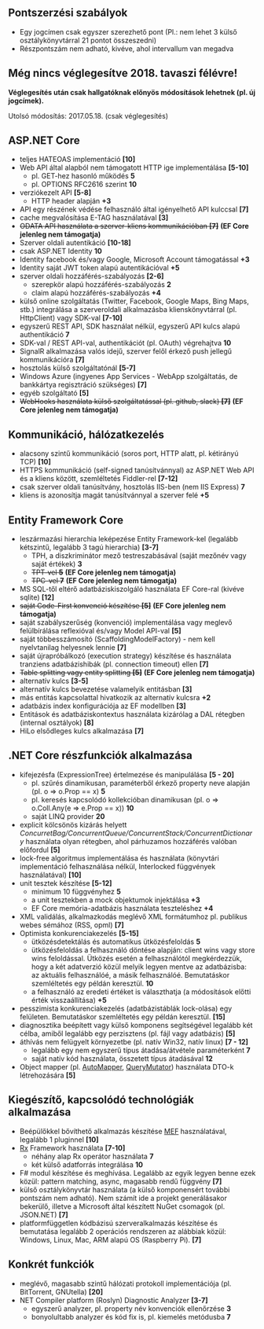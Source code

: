 ## Pontszerzési szabályok

*   Egy jogcímen csak egyszer szerezhető pont (Pl.: nem lehet 3 külső osztálykönyvtárral 21 pontot összeszedni)
*   Részpontszám nem adható, kivéve, ahol intervallum van megadva

## **Még nincs véglegesítve 2018. tavaszi félévre!**

**Véglegesítés után csak hallgatóknak előnyös módosítások lehetnek (pl. új jogcímek).**

Utolsó módosítás: 2017.05.18. (csak véglegesítés)

## ASP.NET Core
*  teljes HATEOAS implementáció **\[10\]**
*  Web API által alapból nem támogatott HTTP ige implementálása **\[5-10\]**
   * pl. GET-hez hasonló működés **5**
   * pl. OPTIONS RFC2616 szerint **10**
* verziókezelt API **\[5-8\]**
   * HTTP header alapján **+3**
* API egy részének védése felhasználó által igényelhető API kulccsal **\[7\]**
* cache megvalósítása E-TAG használatával **\[3\]**
* ~~ODATA API használata a szerver-kliens kommunikációban **\[7\]**~~  ****(EF Core jelenleg nem támogatja)****
* Szerver oldali autentikáció **\[10-18\]**
* csak ASP.NET Identity **10**
* Identity facebook és/vagy Google, Microsoft Account támogatással **+3**
* Identity saját JWT token alapú autentikációval **+5**
* szerver oldali hozzáférés-szabályozás **\[2-6\]**
    * szerepkör alapú hozzáférés-szabályozás **2**
    * claim alapú hozzáférés-szabályozás **+4**
* külső online szolgáltatás (Twitter, Facebook, Google Maps, Bing Maps, stb.) integrálása a szerveroldali alkalmazásba klienskönyvtárral (pl. HttpClient) vagy SDK-val **\[7-10\]**
*   egyszerű REST API, SDK használat nélkül, egyszerű API kulcs alapú authentikáció **7**
*   SDK-val / REST API-val, authentikációt (pl. OAuth) végrehajtva **10**
*   SignalR alkalmazása valós idejű, szerver felől érkező push jellegű kommunikációra **\[7\]**
*   hosztolás külső szolgáltatónál **\[5-7\]**
*   Windows Azure (ingyenes App Services - WebApp szolgáltatás, de bankkártya regisztráció szükséges) **\[7\]**
*   egyéb szolgáltató **\[5\]**
* ~~WebHooks használata külső szolgáltatással (pl. github, slack) **\[7\]**~~  ******(EF Core jelenleg nem támogatja)******
## Kommunikáció, hálózatkezelés
* alacsony szintű kommunikáció (soros port,  HTTP alatt, pl. kétirányú TCP) **\[10\]**
* HTTPS kommunikáció (self-signed tanúsítvánnyal) az ASP.NET Web API és a kliens között, szemléltetés Fiddler-rel **\[7-12\]**
*  csak szerver oldali tanúsítvány, hosztolás IIS-ben (nem IIS Express) **7**
*  kliens is azonosítja magát tanúsítvánnyal a szerver felé **+5**

## Entity Framework Core
* leszármazási hierarchia leképezése Entity Framework-kel (legalább kétszintű, legalább 3 tagú hierarchia) **\[3-7\]**
  * TPH, a diszkriminátor mező testreszabásával (saját mezőnév vagy saját értékek) **3**
  * ~~TPT-vel **5**~~ **(EF Core jelenleg nem támogatja)**
  * ~~TPC-vel **7**~~ ****(EF Core jelenleg nem támogatja)****
*   MS SQL-től eltérő adatbáziskiszolgáló használata EF Core-ral (kivéve sqlite) **\[12\]**
*   ~~saját Code-First konvenció készítése **\[5\]**~~  ******(EF Core jelenleg nem támogatja)******
*   saját szabályszerűség (konvenció) implementálása vagy meglevő felülbírálása reflexióval és/vagy Model API-val **\[5\]**
*   saját többesszámosító (ScaffoldingModelFactory) - nem kell nyelvtanilag helyesnek lennie **\[7\]**
*   saját újrapróbálkozó (execution strategy) készítése és használata tranziens adatbázishibák (pl. connection timeout) ellen **\[7\]**
*   ~~Table splitting vagy entity splitting **\[5\]**~~  ******(EF Core jelenleg nem támogatja)******
*   alternatív kulcs **\[3-5\]**
*   alternatív kulcs bevezetése valamelyik entitásban **\[3\]**      
*   más entitás kapcsolattal hivatkozik az alternatív kulcsra **+2**
*   adatbázis index konfigurációja az EF modellben **\[3\]**
*   Entitások és adatbáziskontextus használata kizárólag a DAL rétegben (internal osztályok) **\[8\]**
*   HiLo elsődleges kulcs alkalmazása **\[7\]**
## .NET Core részfunkciók alkalmazása
*   kifejezésfa (ExpressionTree) értelmezése és manipulálása **\[5 - 20\]**
    *   pl. szűrés dinamikusan, paraméterből érkező property neve alapján (pl. o => o.Prop == x) **5**
    *   pl. keresés kapcsolódó kollekcióban dinamikusan (pl. o => o.Coll.Any(e => e.Prop == x)) **10**
    *   saját LINQ provider **20**
*   explicit kölcsönös kizárás helyett _ConcurretBag/ConcurrentQueue/ConcurrentStack/ConcurrentDictionary_ használata olyan rétegben, ahol párhuzamos hozzáférés valóban előfordul **\[5\]**
*   lock-free algoritmus implementálása és használata (könyvtári implementáció felhasználása nélkül, Interlocked függvények használatával) **\[10\]**
* unit tesztek készítése  **\[5-12\]**
  * minimum 10 függvényhez **5**
  * a unit tesztekben a mock objektumok injektálása **+3**
  * EF Core memória-adatbázis használata teszteléshez **+4**
*   XML validálás, alkalmazkodás meglévő XML formátumhoz pl. publikus webes sémához (RSS, opml) **\[7\]**
* Optimista konkurenciakezelés **\[5-15\]**
  * ütközésdetektálás és automatikus ütközésfeloldás **5**
  * ütközésfeloldás a felhasználó döntése alapján: client wins vagy store wins feloldással. Ütközés esetén a felhasználótól megkérdezzük, hogy a két adatverzió közül melyik legyen mentve az adatbázisba: az aktuális felhasználóé, a másik felhasználóé. Bemutatáskor szemléltetés egy példán keresztül. **10**
  * a felhasználó az eredeti értéket is választhatja (a módosítások előtti érték visszaállítása) **+5**
*   pesszimista konkurenciakezelés (adatbázistáblák lock-olása) egy felületen. Bemutatáskor szemléltetés egy példán keresztül. **\[15\]**
*   diagnosztika beépített vagy külső komponens segítségével legalább két célba, amiből legalább egy perzisztens (pl. fájl vagy adatbázis) **\[5\]**
*   áthívás nem felügyelt környezetbe (pl. natív Win32, natív linux) **\[7 - 12\]**
    *   legalább egy nem egyszerű típus átadása/átvétele paraméterként **7**
    *   saját natív kód használata, összetett típus átadásával **12**
*    Object mapper (pl. [AutoMapper](http://automapper.org/), [QueryMutator](https://www.nuget.org/packages/QueryMutator/1.3.1)) használata DTO-k létrehozására **\[5\]**

## Kiegészítő, kapcsolódó technológiák alkalmazása
*   Beépülőkkel bővíthető alkalmazás készítése [MEF](http://msdn.microsoft.com/en-us/library/dd460648.aspx) használatával, legalább 1 pluginnel **\[10\]**
*   [Rx](http://msdn.microsoft.com/en-us/data/gg577609) Framework használata **\[7-10\]**
    *   néhány alap Rx operátor használata **7**
    *   két külső adatforrás integrálása **10**
*   F# modul készítése és meghívása. Legalább az egyik legyen benne ezek közül: pattern matching, async, magasabb rendű függvény **\[7\]**
*   külső osztálykönyvtár használata (a külső komponensért további pontszám nem adható). Nem számít ide a projekt generálásakor bekerülő, illetve a Microsoft által készített NuGet csomagok (pl. JSON.NET) **\[7\]**
*   platformfüggetlen kódbázisú szerveralkalmazás készítése és bemutatása legalább 2 operációs rendszeren az alábbiak közül: Windows, Linux, Mac, ARM alapú OS (Raspberry Pi). **\[7\]**
## Konkrét funkciók
* meglévő, magasabb szintű hálózati protokoll implementációja (pl. BitTorrent, GNUtella) **\[20\]**
* NET Compiler platform (Roslyn) Diagnostic Analyzer **\[3-7\]**
  * egyszerű analyzer, pl. property név konvenciók ellenőrzése **3**
  * bonyolultabb analyzer és kód fix is, pl. kiemelés metódusba **7**
